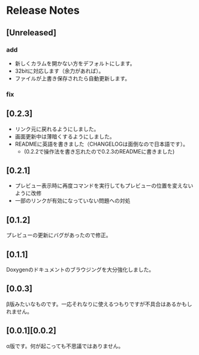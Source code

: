 # Release Notes

## [Unreleased]
### add
* 新しくカラムを開かない方をデフォルトにします。
* 32bitに対応します（余力があれば）。
* ファイルが上書き保存されたら自動更新します。

### fix


## [0.2.3]

* リンク元に戻れるようにしました。
* 画面更新中は薄暗くするようにしました。
* READMEに英語を書きました（CHANGELOGは面倒なので日本語です）。
    + (0.2.2で操作法を書き忘れたので0.2.3のREADMEに書きました)

## [0.2.1]

* プレビュー表示時に再度コマンドを実行してもプレビューの位置を変えないように改修
* 一部のリンクが有効になっていない問題への対処

## [0.1.2]

プレビューの更新にバグがあったので修正。

## [0.1.1]

Doxygenのドキュメントのブラウジングを大分強化しました。

## [0.0.3]

β版みたいなものです。一応それなりに使えるつもりですが不具合はあるかもしれません。

## [0.0.1][0.0.2]

α版です。何が起こっても不思議ではありません。


